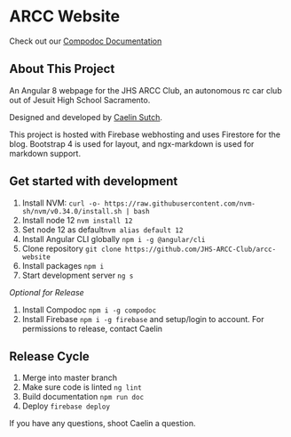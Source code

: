 # ARCC Website

Check out our [Compodoc Documentation](https://jhs-arcc-club.github.io/arcc-website/)

## About This Project

An Angular 8 webpage for the JHS ARCC Club, an autonomous rc car club out of Jesuit High School Sacramento.

Designed and developed by [Caelin Sutch](https://github.com/caelinsutch).

This project is hosted with Firebase webhosting and uses Firestore for the blog. Bootstrap 4 is used for layout, and ngx-markdown is used for markdown support.

## Get started with development

1. Install NVM: `curl -o- https://raw.githubusercontent.com/nvm-sh/nvm/v0.34.0/install.sh | bash`
2. Install node 12 `nvm install 12`
3. Set node 12 as default`nvm alias default 12`
4. Install Angular CLI globally `npm i -g @angular/cli`
5. Clone repository `git clone https://github.com/JHS-ARCC-Club/arcc-website`
6. Install packages `npm i`
7. Start development server `ng s`

_Optional for Release_

1. Install Compodoc `npm i -g compodoc`
2. Install Firebase `npm i -g firebase` and setup/login to account. For permissions to release, contact Caelin


## Release Cycle

1. Merge into master branch
2. Make sure code is linted `ng lint`
3. Build documentation `npm run doc`
4. Deploy `firebase deploy`

If you have any questions, shoot Caelin a question.
